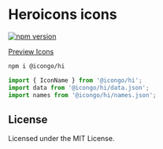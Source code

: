 Heroicons icons
===

[![npm version](https://img.shields.io/npm/v/@icongo/hi.svg)](https://www.npmjs.com/package/@icongo/hi)

[Preview Icons](http://icongo.github.io/#/icons/hi)

```bash
npm i @icongo/hi
```

```jsx
import { IconName } from '@icongo/hi';
import data from '@icongo/hi/data.json';
import names from '@icongo/hi/names.json';
```

## License

Licensed under the MIT License.